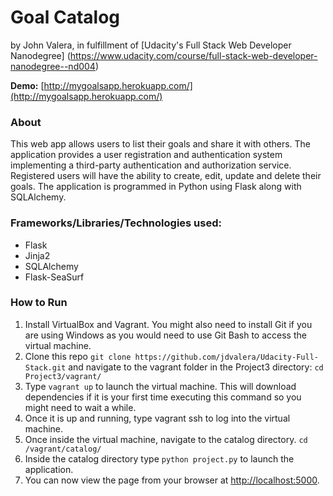 Goal Catalog
=====================
by John Valera, in fulfillment of [Udacity's Full Stack Web Developer Nanodegree]
 (https://www.udacity.com/course/full-stack-web-developer-nanodegree--nd004)

**Demo:** [http://mygoalsapp.herokuapp.com/](http://mygoalsapp.herokuapp.com/)

### About

This web app allows users to list their goals and share it with others. The 
application provides a user registration and authentication system implementing 
a third-party authentication and authorization service. Registered users will 
have the ability to create, edit, update and delete their goals. The application 
is programmed in Python using Flask along with 
SQLAlchemy.

### Frameworks/Libraries/Technologies used:

* Flask
* Jinja2
* SQLAlchemy
* Flask-SeaSurf

### How to Run
1. Install VirtualBox and Vagrant. You might also need to install Git if you are 
using Windows as you would need to use Git Bash to access the virtual machine.
2. Clone this repo `git clone https://github.com/jdvalera/Udacity-Full-Stack.git`
 and navigate to the vagrant folder in the Project3 directory: `cd Project3/vagrant/`
3. Type `vagrant up` to launch the virtual machine. This will download dependencies
if it is your first time executing this command so you might need to wait a while.
4. Once it is up and running, type vagrant ssh to log into the virtual machine.
5. Once inside the virtual machine, navigate to the catalog directory. `cd /vagrant/catalog/`
6. Inside the catalog directory type `python project.py` to launch the application.
7. You can now view the page from your browser at [http://localhost:5000](http://localhost:5000).
